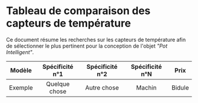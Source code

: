 # Tableau de comparaison des capteurs de température

Ce document résume les recherches sur les capteurs de température afin de sélectionner le plus pertinent pour la conception de l'objet *"Pot Intelligent"*.

| Modèle   | Spécificité n°1 | Spécificité n°2 | Spécificité n°N | Prix   |
|:--------:|:---------------:|:---------------:|:---------------:|:------:|
| Exemple  | Quelque chose   | Autre chose     | Machin          | Bidule |